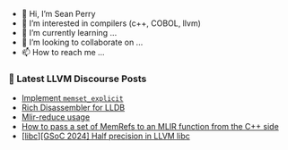 - 👋 Hi, I’m Sean Perry
- 👀 I’m interested in compilers (c++, COBOL, llvm)
- 🌱 I’m currently learning ...
- 💞️ I’m looking to collaborate on ...
- 📫 How to reach me ...

<!---
s66perry/s66perry is a ✨ special ✨ repository because its `README.md` (this file) appears on your GitHub profile.
You can click the Preview link to take a look at your changes.
--->
### 📕 Latest LLVM Discourse Posts

<!-- DISCOURSE-LLVM:START -->
- [Implement `memset_explicit`](https://discourse.llvm.org/t/implement-memset-explicit/77312?page=2#post_25)
- [Rich Disassembler for LLDB](https://discourse.llvm.org/t/rich-disassembler-for-lldb/76952#post_9)
- [Mlir-reduce usage](https://discourse.llvm.org/t/mlir-reduce-usage/77437#post_8)
- [How to pass a set of MemRefs to an MLIR function from the C++ side](https://discourse.llvm.org/t/how-to-pass-a-set-of-memrefs-to-an-mlir-function-from-the-c-side/77424#post_4)
- [[libc][GSoC 2024] Half precision in LLVM libc](https://discourse.llvm.org/t/libc-gsoc-2024-half-precision-in-llvm-libc/77027#post_7)
<!-- DISCOURSE-LLVM:END -->
